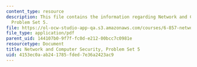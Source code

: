```yaml
---
content_type: resource
description: This file contains the information regarding Network and Computer Security,
  Problem Set 5.
file: https://ol-ocw-studio-app-qa.s3.amazonaws.com/courses/6-857-network-and-computer-security-spring-2014/4153ec0aab241785fded7e36a2423ac9_MIT6_857S14_ps5.pdf
file_type: application/pdf
parent_uid: 144107b0-9f7f-fc0d-e212-00bcc7c0981e
resourcetype: Document
title: Network and Computer Security, Problem Set 5
uid: 4153ec0a-ab24-1785-fded-7e36a2423ac9
---
```


